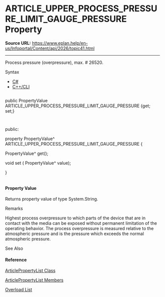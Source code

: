 # ARTICLE_UPPER_PROCESS_PRESSURE_LIMIT_GAUGE_PRESSURE Property

**Source URL:** https://www.eplan.help/en-us/Infoportal/Content/api/2026/topic41.html

---

Process pressure (overpressure), max. # 26520.

Syntax

- [C#](#i-syntax-CS)
- [C++/CLI](#i-syntax-CPP2005)

```
```
public PropertyValue ARTICLE_UPPER_PROCESS_PRESSURE_LIMIT_GAUGE_PRESSURE {get; set;}
```
```

```
```
public:
property PropertyValue^ ARTICLE_UPPER_PROCESS_PRESSURE_LIMIT_GAUGE_PRESSURE {
   PropertyValue^ get();
   void set (    PropertyValue^ value);
}
```
```

#### Property Value

Returns property value of type System.String.

Remarks

Highest process overpressure to which parts of the device that are in contact with the media can be exposed without permanent limitation of the operating behavior. The process overpressure is measured relative to the atmospheric pressure and is the pressure which exceeds the normal atmospheric pressure.



See Also

#### Reference

[ArticlePropertyList Class](Eplan.EplApi.DataModelu~Eplan.EplApi.DataModel.ArticlePropertyList.html)
  
[ArticlePropertyList Members](Eplan.EplApi.DataModelu~Eplan.EplApi.DataModel.ArticlePropertyList_members.html)
  
[Overload List](topic1756.html)